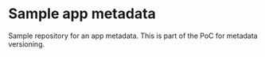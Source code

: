 # Sample app metadata
Sample repository for an app metadata. This is part of the PoC for metadata versioning.
